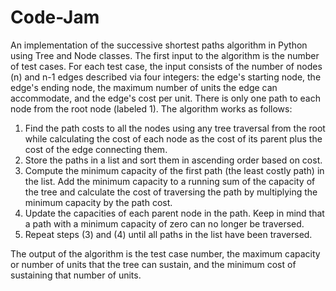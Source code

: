 # Code-Jam


An implementation of the successive shortest paths algorithm in Python using Tree and Node classes. The first input to the algorithm is the number of test cases. For each test case, the input consists of the number of nodes (n) and n-1 edges described via four integers: the edge's starting node, the edge's ending node, the maximum number of units the edge can accommodate, and the edge's cost per unit. There is only one path to each node from the root node (labeled 1). The algorithm works as follows:

1. Find the path costs to all the nodes using any tree traversal from the root while calculating the cost of each node as the cost of its parent plus the cost of the edge connecting them. 
2. Store the paths in a list and sort them in ascending order based on cost.
3. Compute the minimum capacity of the first path (the least costly path) in the list. Add the minimum capacity to a running sum of the capacity of the tree and calculate the cost of traversing the path by multiplying the minimum capacity by the path cost.
4. Update the capacities of each parent node in the path. Keep in mind that a path with a minimum capacity of zero can no longer be traversed.
5. Repeat steps (3) and (4) until all paths in the list have been traversed. 

The output of the algorithm is the test case number, the maximum capacity or number of units that the tree can sustain, and the minimum cost of sustaining that number of units.
